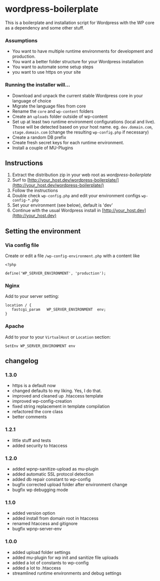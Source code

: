 # wordpress-boilerplate

This is a boilerplate and installation script for Wordpress with the WP core as a dependency and some other stuff. 


### Assumptions
- You want to have multiple runtime environments for development and production.
- You want a better folder structure for your Wordpress installation
- You want to automate some setup steps
- you want to use https on your site


### Running the installer will…
- Download and unpack the current stable Wordpress core in your language of choice
- Migrate the language files from core
- Rename the `core` and `wp-content` folders
- Create an `uploads` folder outside of wp-content
- Set up at least two runtime environment configurations (local and live). Those will be detected based on your host name. eg. `dev.domain.com`, `stage.domain.com` (change the resulting `wp-config.php` if necessary)
- Create a random DB prefix
- Create fresh secret keys for each runtime environment.
- Install a couple of MU-Plugins


## Instructions
1. Extract the distribution zip in your web root as *wordpress-boilerplate*
2. Surf to [http://your_host.dev/wordpress-boilerplate/](http://your_host.dev/wordpress-boilerplate/)
3. Follow the instructions
5. Double check `wp-config.php` and edit your environment configs `wp-config-*.php`
6. Set your environment (see below), default is 'dev'
6. Continue with the usual Wordpress install in [http://your_host.dev](http://your_host.dev)

## Setting the environment

### Via config file
Create or edit a file `/wp-config-environment.php` with a content like
```
<?php

define('WP_SERVER_ENVIRONMENT', 'production');
```

### Nginx
Add to your server setting:
```
location / {
   fastcgi_param   WP_SERVER_ENVIRONMENT  env;
}
```

### Apache
Add to your to your `VirtualHost` or `Location` section:
``` 
SetEnv WP_SERVER_ENVIRONMENT env
```

## changelog

### 1.3.0
- https is a default now
- changed defaults to my liking. Yes, I do that.
- improved and cleaned up .htaccess template
- improved wp-config-creation
- fixed string replacement in template compilation
- refactored the core class
- better comments

### 1.2.1
- little stuff and tests
- added security to htaccess

### 1.2.0
- added wpnp-sanitize-upload as mu-plugin
- added automatic SSL protocol detection
- added db repair constant to wp-config
- bugfix corrected upload folder after environment change
- bugfix wp debugging mode

### 1.1.0
- added version option
- added install from domain root in htaccess
- renamed htaccess and gitignore
- bugfix wpnp-server-env

### 1.0.0
- added upload folder settings
- added mu-plugin for wp init and sanitize file uploads
- added a lot of constants to wp-config
- added a lot to .htaccess
- streamlined runtime environments and debug settings